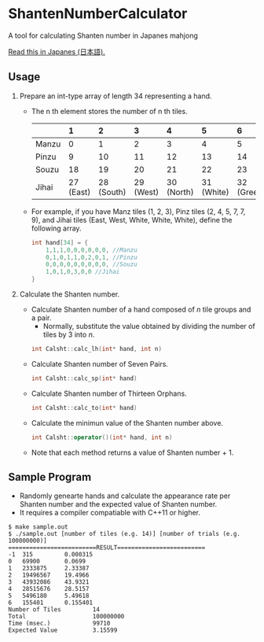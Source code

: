 # ShantenNumberCalculator
A tool for calculating Shanten number in Japanes mahjong

[Read this in Japanes (日本語).](README.ja.md)

## Usage
1. Prepare an int-type array of length 34 representing a hand.
    - The n th element stores the number of n th tiles.

        ||1|2|3|4|5|6|7|8|9|
        |:--|:--|:--|:--|:--|:--|:--|:--|:--|:--|
        |Manzu|0|1|2|3|4|5|6|7|8|
        |Pinzu|9|10|11|12|13|14|15|16|17|
        |Souzu|18|19|20|21|22|23|24|25|26|
        |Jihai|27 (East)|28 (South)|29 (West)|30 (North)|31 (White)|32 (Green)|33 (Red)||||

    - For example, if you have Manz tiles (1, 2, 3), Pinz tiles (2, 4, 5, 7, 7, 9), and Jihai tiles (East, West, White, White, White), define the following array.

        ~~~cpp
        int hand[34] = {
            1,1,1,0,0,0,0,0,0, //Manzu
            0,1,0,1,1,0,2,0,1, //Pinzu
            0,0,0,0,0,0,0,0,0, //Souzu
            1,0,1,0,3,0,0 //Jihai
        }
        ~~~

2. Calculate the Shanten number.
    - Calculate Shanten number of a hand composed of _n_ tile groups and a pair.
        - Normally, substitute the value obtained by dividing the number of tiles by 3 into _n_.
        ~~~cpp
        int Calsht::calc_lh(int* hand, int n)
        ~~~
    - Calculate Shanten number of Seven Pairs.
        ~~~cpp
        int Calsht::calc_sp(int* hand)
        ~~~
    - Calculate Shanten number of Thirteen Orphans.
        ~~~cpp
        int Calsht::calc_to(int* hand)
        ~~~
    - Calculate the minimun value of the Shanten number above.
        ~~~cpp
        int Calsht::operator()(int* hand, int n)
        ~~~
    - Note that each method returns a value of Shanten number + 1.

## Sample Program
- Randomly genearte hands and calculate the appearance rate per Shanten number and the expected value of Shanten number.
- It requires a compiler compatiable with C++11 or higher. 

~~~shell
$ make sample.out
$ ./sample.out [number of tiles (e.g. 14)] [number of trials (e.g. 100000000)]
=========================RESULT=========================
-1  315         0.000315
0   69900       0.0699
1   2333875     2.33387
2   19496567    19.4966
3   43932086    43.9321
4   28515676    28.5157
5   5496180     5.49618
6   155401      0.155401
Number of Tiles         14
Total                   100000000
Time (msec.)            99710
Expected Value          3.15599
~~~

